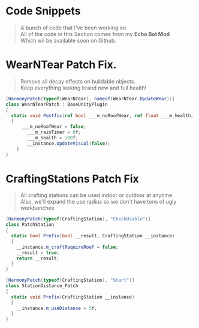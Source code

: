 # Code Snippets
> A bunch of code that I've been working on.  
> All of the code in this Section comes from my **Echo Bot Mod**  
> Which wil be available soon on Github. 

# WearNTear Patch Fix.
> Remove all decay effects on buildable objects.  
> Keep everything looking brand new and full health!
```cs
[HarmonyPatch(typeof(WearNTear), nameof(WearNTear.UpdateWear))]
class WearNTearPatch : BaseUnityPlugin
{
  static void Postfix(ref bool ___m_noRoofWear, ref float ___m_health, ref float ___m_rainTimer, WearNTear __instance)
  {
	  ___m_noRoofWear = false;
		___m_rainTimer = 0f;
		___m_health = 100f;
		__instance.UpdateVisual(false);
	}
}
```

# CraftingStations Patch Fix
> All crafting stations can be used indoor or outdoor at anytime.  
> Also, we'll expand the use radius so we don't have tons of ugly workbenches  
```cs
[HarmonyPatch(typeof(CraftingStation), "CheckUsable")]
class PatchStation
{
  static bool Prefix(bool __result, CraftingStation __instance)
  {
    __instance.m_craftRequireRoof = false;
    __result = true;
    return __result;
  }
}

[HarmonyPatch(typeof(CraftingStation), "Start")]
class StationDistance_Patch
{
  static void Prefix(CraftingStation __instance)
  {
    __instance.m_useDistance = 5f;
  }
}
```

# 
